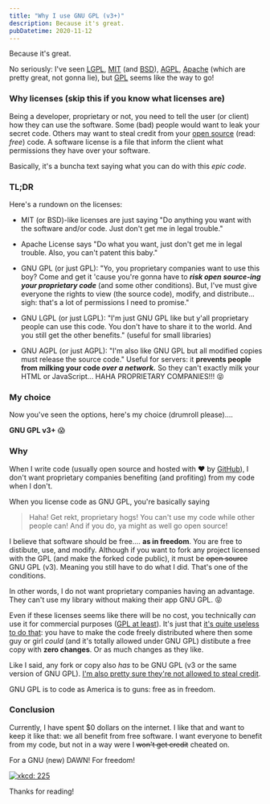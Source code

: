 ```yaml
---
title: "Why I use GNU GPL (v3+)"
description: Because it's great.
pubDatetime: 2020-11-12
---
```


Because it's great.

<!--END EXCERPT-->

No seriously: I've seen [LGPL](https://en.wikipedia.org/wiki/GNU_Lesser_General_Public_License), [MIT](https://en.wikipedia.org/wiki/MIT_License) (and [BSD](https://en.wikipedia.org/wiki/BSD_licenses)), [AGPL](https://en.wikipedia.org/wiki/Affero_General_Public_License), [Apache](https://en.wikipedia.org/wiki/Apache_License) (which are pretty great, not gonna lie), but [GPL](https://en.wikipedia.org/wiki/GNU_General_Public_License) seems like the way to go!

### Why licenses (skip this if you know what licenses are)

Being a developer, proprietary or not, you need to tell the user (or client) how they can use the software. Some (bad) people would want to leak your secret code.
Others may want to steal credit from your [open source](https://en.wikipedia.org/wiki/Open_source) (read: _free_) code. A software license is a file that inform the client what permissions they have over your software.

Basically, it's a buncha text saying what you can do with this _epic code_.

### TL;DR

Here's a rundown on the licenses:

- MIT (or BSD)-like licenses are just saying "Do anything you want with the software and/or code. Just don't get me in legal trouble."

- Apache License says "Do what you want, just don't get me in legal trouble. Also, you can't patent this baby."

- GNU GPL (or just GPL): "Yo, you proprietary companies want to use this boy? Come and get it 'cause you're gonna have to **_risk open source-ing your proprietary code_** (and some other conditions). But, I've must give everyone the rights to view (the source code), modify, and distribute... sigh: that's a lot of permissions I need to promise."

- GNU LGPL (or just LGPL): "I'm just GNU GPL like but y'all proprietary people can use this code. You don't have to share it to the world. And you still get the other benefits." (useful for small libraries)

- GNU AGPL (or just AGPL): "I'm also like GNU GPL but all modified copies must release the source code." Useful for servers: it **prevents people from milking your code _over a network._** So they can't exactly milk your HTML or JavaScript... HAHA PROPRIETARY COMPANIES!!! 😝

### My choice

Now you've seen the options, here's my choice (drumroll please)....

**GNU GPL v3+** 😱

### Why

When I write code (usually open source and hosted with ❤️ by [GitHub](https://github.com/)), I don't want proprietary companies benefiting (and profiting) from my code when I don't.

When you license code as GNU GPL, you're basically saying

> Haha! Get rekt, proprietary hogs! You can't use my code while other people can! And if you do, ya might as well go open source!

I believe that software should be free.... **as in freedom**. You are free to distibute, use, and modify. Although if you want to fork any project licensed with the GPL (and make the forked code public), it must be ~~open source~~ GNU GPL (v3). Meaning you still have to do what I did. That's one of the conditions.

In other words, I do not want proprietary companies having an advantage. They can't use my library without making their app GNU GPL. 😝

Even if these licenses seems like there will be no cost, you technically _can_ use it for commercial purposes ([GPL at least](https://www.gnu.org/licenses/gpl-faq.en.html#DoesTheGPLAllowMoney)). It's just that [it's quite useless to do that](https://www.gnu.org/licenses/gpl-faq.en.html#DoesTheGPLRequireAvailabilityToPublic): you have to make the code freely distributed where then some guy or girl _could_ (and it's totally allowed under GNU GPL) distibute a free copy with **zero changes**. Or as much changes as they like.

Like I said, any fork or copy also _has_ to be GNU GPL (v3 or the same version of GNU GPL). [I'm also pretty sure they're not allowed to steal credit](https://www.gnu.org/licenses/gpl-faq.en.html#IWantCredit).

GNU GPL is to code as America is to guns: free as in freedom.

### Conclusion

Currently, I have spent $0 dollars on the internet. I like that and want to keep it like that: we all benefit from free software. I want everyone to benefit from my code, but not in a way were I ~~won't get credit~~ cheated on.

For a GNU (new) DAWN! For freedom!

[![xkcd: 225](https://imgs.xkcd.com/comics/open_source.png)](https://xkcd.com/225/)

Thanks for reading!
